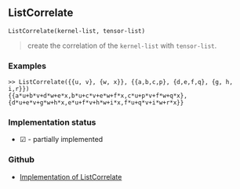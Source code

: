 ## ListCorrelate

```
ListCorrelate(kernel-list, tensor-list)
```

> create the correlation of the `kernel-list` with `tensor-list`.

### Examples

```
>> ListCorrelate({{u, v}, {w, x}}, {{a,b,c,p}, {d,e,f,q}, {g, h, i,r}})
{{a*u+b*v+d*w+e*x,b*u+c*v+e*w+f*x,c*u+p*v+f*w+q*x},{d*u+e*v+g*w+h*x,e*u+f*v+h*w+i*x,f*u+q*v+i*w+r*x}}
```






### Implementation status

* &#x2611; - partially implemented

### Github

* [Implementation of ListCorrelate](https://github.com/axkr/symja_android_library/blob/master/symja_android_library/matheclipse-core/src/main/java/org/matheclipse/core/builtin/TensorFunctions.java#L437) 
